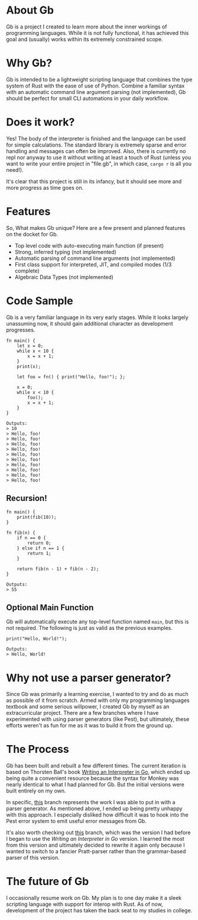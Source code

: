 # About Gb

Gb is a project I created to learn more about the inner workings of programming
languages. While it is not fully functional, it has achieved this goal and (usually)
works within its extremely constrained scope. 

# Why Gb? 

Gb is intended to be a lightweight scripting language that combines the type system of
Rust with the ease of use of Python. Combine a familiar syntax with an automatic command
line argument parsing (not implemented), Gb should be perfect for small CLI automations
in your daily workflow. 

# Does it work?

Yes! The body of the interpreter is finished and the language can be used for simple
calculations. The standard library is extremely sparse and error handling and messages
can often be improved. Also, there is currently no repl nor anyway to use it without
writing at least a touch of Rust (unless you want to write your entire project in
"file.gb", in which case, `cargo r` is all you need!). 

It's clear that this project is still in its infancy, but it should see more and more
progress as time goes on. 

# Features

So, What makes Gb unique? Here are a few present and planned features on the docket for
Gb. 

- Top level code with auto-executing main function (if present)
- Strong, inferred typing (not implemented)
- Automatic parsing of command line arguments (not implemented)
- First class support for interpreted, JIT, and compiled modes (1/3 complete)
- Algebraic Data Types (not implemented)

# Code Sample

Gb is a very familiar language in its very early stages. While it looks largely
unassuming now, it should gain additional character as development progresses.

```
fn main() {
    let x = 0;
    while x < 10 {
        x = x + 1;
    }
    print(x);

    let foo = fn() { print("Hello, foo!"); };
    
    x = 0;
    while x < 10 {
        foo();
        x = x + 1;
    }
}
```
```
Outputs:
> 10
> Hello, foo!
> Hello, foo!
> Hello, foo!
> Hello, foo!
> Hello, foo!
> Hello, foo!
> Hello, foo!
> Hello, foo!
> Hello, foo!
> Hello, foo!
```


## Recursion!
```
fn main() {
    print(fib(10));
}

fn fib(n) {
    if n == 0 {
        return 0;
    } else if n == 1 {
        return 1;
    }

    return fib(n - 1) + fib(n - 2);
}
```
```
Outputs:
> 55
```

## Optional Main Function

Gb will automatically execute any top-level function named `main`, but this is
not required. The following is just as valid as the previous examples.

```
print("Hello, World!");
```
```
Outputs:
> Hello, World!
```

# Why not use a parser generator?

Since Gb was primarily a learning exercise, I wanted to try and do as much as possible
of it from scratch. Armed with only my programming languages textbook and some serious
willpower, I created Gb by myself as an extracurricular project. There are a few
branches where I have experimented with using parser generators (like Pest), but
ultimately, these efforts weren't as fun for me as it was to build it from the ground
up.

# The Process

Gb has been built and rebuilt a few different times. The current iteration is based on
Thorsten Ball's book [Writing an Interpreter in Go](https://thorstenball.com/books/),
which ended up being quite a convenient resource because the syntax for Monkey was nearly
identical to what I had planned for Gb. But the initial versions were built entirely on
my own. 

In specific, [this](https://github.com/shakesbeare/gb_lang/tree/FromTheGroundUp)
branch represents the work I was able to put in with a parser generator. As mentioned above,
I ended up being pretty unhappy with this approach. I especially disliked how difficult it
was to hook into the Pest error system to emit useful error messages from Gb. 

It's also worth checking out [this](https://github.com/shakesbeare/gb_lang/tree/Rewrite) branch,
which was the version I had before I began to use the *Writing an Interpreter in Go* version. 
I learned the most from this version and ultimately decided to rewrite it again only because I
wanted to switch to a fancier Pratt-parser rather than the grammar-based parser of this version. 


# The future of Gb

I occasionally resume work on Gb. My plan is to one day make it a sleek scripting
language with support for interop with Rust. As of now, development of the project
has taken the back seat to my studies in college. 


